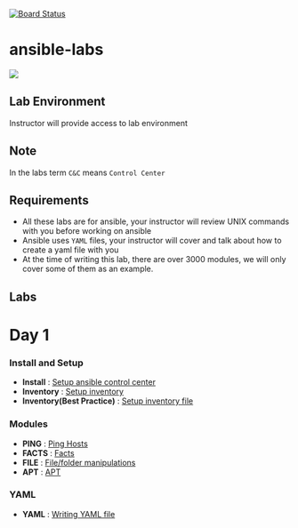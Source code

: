 [![Board Status](https://dev.azure.com/xaas4u/433e78fe-a963-45a5-8f50-5a0baf2a8c2a/1c3e3569-2f53-4685-8659-aadd0db6d60e/_apis/work/boardbadge/5ad7b4c4-036e-4658-9fbf-87b77f2412d3)](https://dev.azure.com/xaas4u/433e78fe-a963-45a5-8f50-5a0baf2a8c2a/_boards/board/t/1c3e3569-2f53-4685-8659-aadd0db6d60e/Microsoft.RequirementCategory)
# ansible-labs

![](https://upload.wikimedia.org/wikipedia/commons/thumb/2/24/Ansible_logo.svg/200px-Ansible_logo.svg.png)

## Lab Environment

Instructor will provide access to lab environment

## Note

In the labs term `C&C` means `Control Center`

## Requirements

- All these labs are for ansible, your instructor will review UNIX commands with you before working on ansible
- Ansible uses `YAML` files, your instructor will cover and talk about how to create a yaml file with you
- At the time of writing this lab, there are over 3000 modules, we will only cover some of them as an example.

## Labs

# Day 1

### Install and Setup

* __Install__ : [Setup ansible control center](setup/Install-Ansible.md)
* __Inventory__ : [Setup inventory](setup/Configure-Inventory.md)
* __Inventory(Best Practice)__ : [Setup inventory file](setup/Configure-Inventory-File.md)


### Modules

* __PING__ : [Ping Hosts](modules/Module-Ping.md)
* __FACTS__ : [Facts](modules/Module-Facts.md)
* __FILE__ : [File/folder manipulations](modules/Module-Facts.md)
* __APT__ : [APT ](modules/Module-apt.md)

### YAML

* __YAML__ : [Writing YAML file](yaml/README.md)
